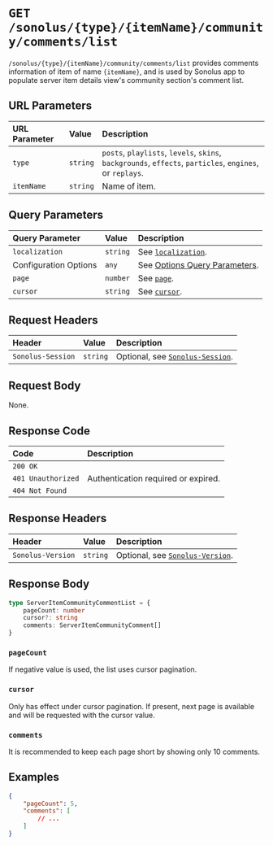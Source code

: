 # `GET /sonolus/{type}/{itemName}/community/comments/list`

`/sonolus/{type}/{itemName}/community/comments/list` provides comments information of item of name `{itemName}`, and is used by Sonolus app to populate server item details view's community section's comment list.

## URL Parameters

| URL Parameter | Value    | Description                                                                                              |
| :------------ | :------- | :------------------------------------------------------------------------------------------------------- |
| `type`        | `string` | `posts`, `playlists`, `levels`, `skins`, `backgrounds`, `effects`, `particles`, `engines`, or `replays`. |
| `itemName`    | `string` | Name of item.                                                                                            |

## Query Parameters

| Query Parameter       | Value    | Description                                                                   |
| :-------------------- | :------- | :---------------------------------------------------------------------------- |
| `localization`        | `string` | See [`localization`](../query-parameters/localization).                       |
| Configuration Options | `any`    | See [Options Query Parameters](../query-parameters/options-query-parameters). |
| `page`                | `number` | See [`page`](../query-parameters/page).                                       |
| `cursor`              | `string` | See [`cursor`](../query-parameters/cursor).                                   |

## Request Headers

| Header            | Value    | Description                                                    |
| :---------------- | :------- | :------------------------------------------------------------- |
| `Sonolus-Session` | `string` | Optional, see [`Sonolus-Session`](../headers/sonolus-session). |

## Request Body

None.

## Response Code

| Code               | Description                         |
| :----------------- | :---------------------------------- |
| `200 OK`           |                                     |
| `401 Unauthorized` | Authentication required or expired. |
| `404 Not Found`    |                                     |

## Response Headers

| Header            | Value    | Description                                                    |
| :---------------- | :------- | :------------------------------------------------------------- |
| `Sonolus-Version` | `string` | Optional, see [`Sonolus-Version`](../headers/sonolus-version). |

## Response Body

```ts
type ServerItemCommunityCommentList = {
    pageCount: number
    cursor?: string
    comments: ServerItemCommunityComment[]
}
```

### `pageCount`

If negative value is used, the list uses cursor pagination.

### `cursor`

Only has effect under cursor pagination. If present, next page is available and will be requested with the cursor value.

### `comments`

It is recommended to keep each page short by showing only 10 comments.

## Examples

```json
{
    "pageCount": 5,
    "comments": [
        // ...
    ]
}
```
